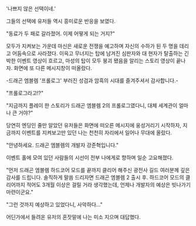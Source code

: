 '나쁘지 않은 선택이네.' 

그들의 선택에 유저들 역시 흥미로운 반응을 보였다. 

"동료가 두 패로 갈라졌어. 이제 어떻게 되는 거지?" 

모두가 지켜보는 가운데 마신은 새로운 전쟁을 예고하며 자신의 수하가 된 두 명을 데리고 어둠속으로 사라졌다. 
이윽고 무너지는 탑에 남겨진 심판자와 대 현자가 탈출하는 긴박한 이벤트 영상이 흐르고, 마성의 탑이 모두 붕괴 됐음을 알리는 스토리 영상이 끝나자. 화면에 또 다른 메시지창이 떠올랐다. 

-드래곤 엠블렘 '프롤로그' 부러진 성검과 암흑의 시대를 즐겨주셔서 감사합니다.- 

"프롤로그라고!?" 

"지금까지 플레이 한 스토리가 드래곤 엠블렘 2의 프롤로그였다니, 대체 세계관이 얼마나 큰 거야?" 

당연히 엔딩인 줄만 알았던 유저들은 화면에 떠오른 메시지에 웅성거리기 시작하자, 지금까지 이벤트를 지켜보고만 있던 나는 천천히 자리에서 일어나 무대에 올랐다. 

"안녕하세요. 드래곤 엠블렘의 개발자 강준혁입니다." 

이벤트 홀에 모여 있던 사람들의 시선이 전부 나에게로 향하며 일순 고요해졌다. 

"먼저 드래곤 엠블렘 하드코어 모드를 끝까지 클리어 해주신 광전사 길드 여러분께 깊은 감사를 드립니다. 솔직하게 말씀 드리자면 드래곤 엠블렘 2 출시 후. 하드코어 모드의 클리어까지 적어도 3개월 이상은 걸릴 거라 생각했는데, 언제나 개발자의 예상은 빗나가기 마련이군요." 

"그런 것까지 예상하고 있었다니, 사악하다..." 

어딘가에서 들려온 유저의 혼잣말에 나는 미소 지으며 대답했다. 